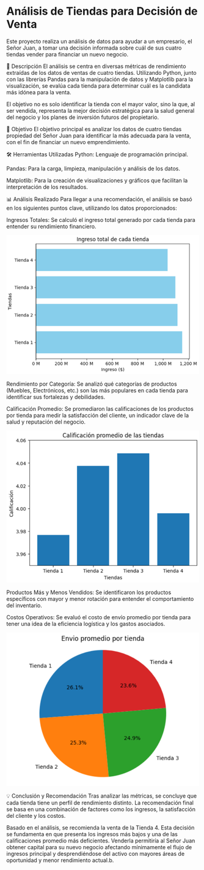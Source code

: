 # Análisis de Tiendas para Decisión de Venta

Este proyecto realiza un análisis de datos para ayudar a un empresario, el Señor Juan, a tomar una decisión informada sobre cuál de sus cuatro tiendas vender para financiar un nuevo negocio.

📝 Descripción
El análisis se centra en diversas métricas de rendimiento extraídas de los datos de ventas de cuatro tiendas. Utilizando Python, junto con las librerías Pandas para la manipulación de datos y Matplotlib para la visualización, se evalúa cada tienda para determinar cuál es la candidata más idónea para la venta.

El objetivo no es solo identificar la tienda con el mayor valor, sino la que, al ser vendida, representa la mejor decisión estratégica para la salud general del negocio y los planes de inversión futuros del propietario.

🎯 Objetivo
El objetivo principal es analizar los datos de cuatro tiendas propiedad del Señor Juan para identificar la más adecuada para la venta, con el fin de financiar un nuevo emprendimiento.

🛠️ Herramientas Utilizadas
Python: Lenguaje de programación principal.

Pandas: Para la carga, limpieza, manipulación y análisis de los datos.

Matplotlib: Para la creación de visualizaciones y gráficos que facilitan la interpretación de los resultados.

📊 Análisis Realizado
Para llegar a una recomendación, el análisis se basó en los siguientes puntos clave, utilizando los datos proporcionados:

Ingresos Totales: Se calculó el ingreso total generado por cada tienda para entender su rendimiento financiero.

![Gráfico de ingresos totales](./assets/2.png)

Rendimiento por Categoría: Se analizó qué categorías de productos (Muebles, Electrónicos, etc.) son las más populares en cada tienda para identificar sus fortalezas y debilidades.

Calificación Promedio: Se promediaron las calificaciones de los productos por tienda para medir la satisfacción del cliente, un indicador clave de la salud y reputación del negocio.

![Gráfico de calificacion promedio](./assets/1.png)

Productos Más y Menos Vendidos: Se identificaron los productos específicos con mayor y menor rotación para entender el comportamiento del inventario.

Costos Operativos: Se evaluó el costo de envío promedio por tienda para tener una idea de la eficiencia logística y los gastos asociados.

![Gráfico de envio promedio](./assets/3.png)

💡 Conclusión y Recomendación
Tras analizar las métricas, se concluye que cada tienda tiene un perfil de rendimiento distinto. La recomendación final se basa en una combinación de factores como los ingresos, la satisfacción del cliente y los costos.

Basado en el análisis, se recomienda la venta de la Tienda 4. Esta decisión se fundamenta en que presenta los ingresos más bajos y una de las calificaciones promedio más deficientes. Venderla permitiría al Señor Juan obtener capital para su nuevo negocio afectando mínimamente el flujo de ingresos principal y desprendiéndose del activo con mayores áreas de oportunidad y menor rendimiento actual.b.
